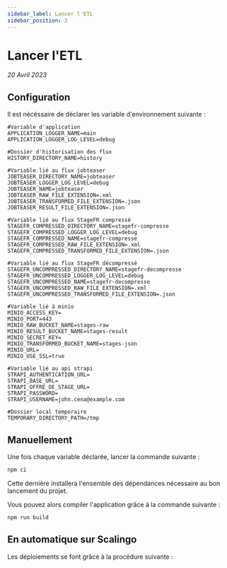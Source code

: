 ```yaml
---
sidebar_label: Lancer l'ETL
sidebar_position: 2
---
```


# Lancer l'ETL

_20 Avril 2023_

## Configuration

Il est nécéssaire de déclarer les variable d'environnement suivante :

```Environnemnent
#Variable d'application 
APPLICATION_LOGGER_NAME=main
APPLICATION_LOGGER_LOG_LEVEL=debug

#Dossier d'historisation des flux
HISTORY_DIRECTORY_NAME=history

#Variable lié au flux jobteaser
JOBTEASER_DIRECTORY_NAME=jobteaser
JOBTEASER_LOGGER_LOG_LEVEL=debug
JOBTEASER_NAME=jobteaser
JOBTEASER_RAW_FILE_EXTENSION=.xml
JOBTEASER_TRANSFORMED_FILE_EXTENSION=.json
JOBTEASER_RESULT_FILE_EXTENSION=.json

#Variable lié au flux StageFR compressé 
STAGEFR_COMPRESSED_DIRECTORY_NAME=stagefr-compresse
STAGEFR_COMPRESSED_LOGGER_LOG_LEVEL=debug
STAGEFR_COMPRESSED_NAME=stagefr-compresse
STAGEFR_COMPRESSED_RAW_FILE_EXTENSION=.xml
STAGEFR_COMPRESSED_TRANSFORMED_FILE_EXTENSION=.json

#Variable lié au flux StageFR décompressé 
STAGEFR_UNCOMPRESSED_DIRECTORY_NAME=stagefr-decompresse
STAGEFR_UNCOMPRESSED_LOGGER_LOG_LEVEL=debug
STAGEFR_UNCOMPRESSED_NAME=stagefr-decompresse
STAGEFR_UNCOMPRESSED_RAW_FILE_EXTENSION=.xml
STAGEFR_UNCOMPRESSED_TRANSFORMED_FILE_EXTENSION=.json

#Variable lié à minio
MINIO_ACCESS_KEY=
MINIO_PORT=443
MINIO_RAW_BUCKET_NAME=stages-raw
MINIO_RESULT_BUCKET_NAME=stages-result
MINIO_SECRET_KEY=
MINIO_TRANSFORMED_BUCKET_NAME=stages-json
MINIO_URL=
MINIO_USE_SSL=true

#Variable lié au api strapi
STRAPI_AUTHENTICATION_URL=
STRAPI_BASE_URL=
STRAPI_OFFRE_DE_STAGE_URL=
STRAPI_PASSWORD=
STRAPI_USERNAME=john.cena@example.com

#Dossier local temporaire
TEMPORARY_DIRECTORY_PATH=/tmp
```

## Manuellement

Une fois chaque variable déclarée, lancer la commande suivante :

```bash
npm ci
```

Cette dernière installera l'ensemble des dépendances nécessaire au bon lancement du projet.

Vous pouvez alors compiler l'application grâce à la commande suivante :

```bash
npm run build
```

## En automatique sur Scalingo

Les déploiements se font grâce à la procédure suivante :
